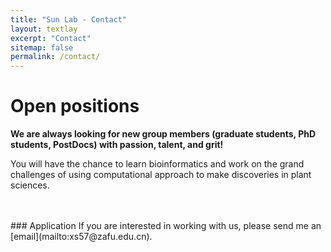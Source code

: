 ```yaml
---
title: "Sun Lab - Contact"
layout: textlay
excerpt: "Contact"
sitemap: false
permalink: /contact/
---
```


# Open positions

**We are always looking for new group members (graduate students, PhD students, PostDocs) with passion, talent, and grit!**

You will have the chance to learn bioinformatics and work on the grand challenges of using computational approach to make discoveries in plant sciences.

<br>
<br>
### Application
If you are interested in working with us, please send me an [email](mailto:xs57@zafu.edu.cn).  
<br>
<br>
<br>
<br>  





